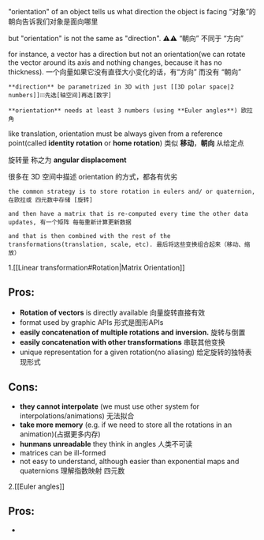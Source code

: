"orientation" of an object tells us what direction the object is facing “对象”的朝向告诉我们对象是面向哪里

but "orientation" is not the same as "direction". ⚠️⚠️ “朝向” 不同于 “方向”

for instance, a vector has a direction but not an orientation(we can rotate the vector around its axis and nothing changes, because it has no thickness). 一个向量如果它没有直径大小变化的话，有“方向” 而没有 “朝向”

```
**direction** be parametrized in 3D with just [[3D polar space|2 numbers]]❕❕❕先选[轴空间]再选[数字] 

**orientation** needs at least 3 numbers (using **Euler angles**) 欧拉角
```

like translation, orientation must be always given from a reference point(called **identity rotation** or **home rotation**) 类似 **移动**，**朝向** 从给定点 

旋转量 称之为 **angular displacement** 

很多在 3D 空间中描述 orientation 的方式，都各有优劣

```
the common strategy is to store rotation in eulers and/ or quaternion, 在欧拉或 四元数中存储 [旋转]

and then have a matrix that is re-computed every time the other data updates, 有一个矩阵 每每重新计算更新数据

and that is then combined with the rest of the transformations(translation, scale, etc). 最后将这些变换组合起来（移动、缩放）
```

1.[[Linear transformation#Rotation|Matrix Orientation]]

## **Pros:**
- **Rotation of vectors** is directly available 向量旋转直接有效
- format used by graphic APIs 形式是图形APIs
- **easily concatenation of multiple rotations and inversion.** 旋转与倒置
- **easily concatenation with other transformations** 串联其他变换
- unique representation for a given rotation(no aliasing) 给定旋转的独特表现形式

## **Cons:**
- **they cannot interpolate** (we must use other system for interpolations/animations) 无法拟合
- **take more memory** (e.g. if we need to store all the rotations in an animation)(占据更多内存)
- **hunmans unreadable** they think in angles 人类不可读
- matrices can be ill-formed 
- not easy to understand, although easier than exponential maps and quaternions 理解指数映射 四元数


2.[[Euler angles]]
## **Pros:**
- 
